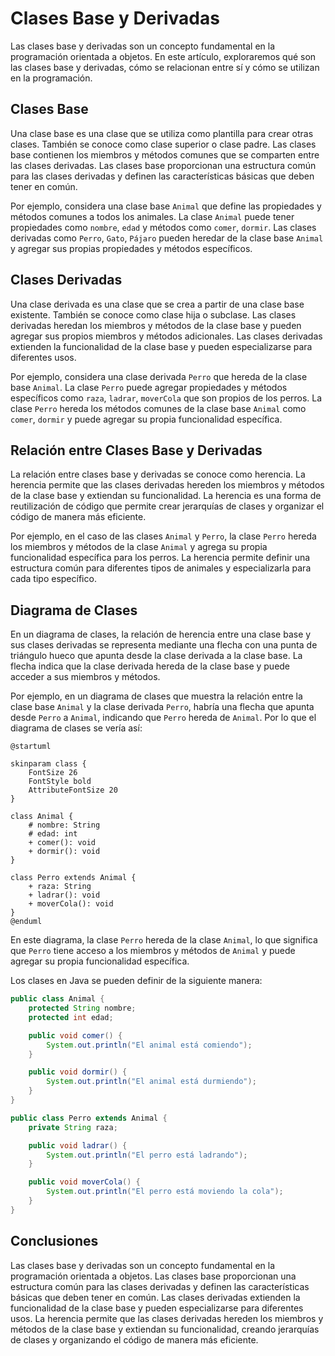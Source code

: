 # Clases Base y Derivadas

Las clases base y derivadas son un concepto fundamental en la programación orientada a objetos. En este artículo,
exploraremos qué son las clases base y derivadas, cómo se relacionan entre sí y cómo se utilizan en la programación.

## Clases Base

Una clase base es una clase que se utiliza como plantilla para crear otras clases. También se conoce como clase
superior o clase padre. Las clases base contienen los miembros y métodos comunes que se comparten entre las clases
derivadas. Las clases base proporcionan una estructura común para las clases derivadas y definen las características
básicas que deben tener en común.

Por ejemplo, considera una clase base `Animal` que define las propiedades y métodos comunes a todos los animales. La
clase `Animal` puede tener propiedades como `nombre`, `edad` y métodos como `comer`, `dormir`. Las clases derivadas
como `Perro`, `Gato`, `Pájaro` pueden heredar de la clase base `Animal` y agregar sus propias propiedades y métodos
específicos.

## Clases Derivadas

Una clase derivada es una clase que se crea a partir de una clase base existente. También se conoce como clase hija o
subclase. Las clases derivadas heredan los miembros y métodos de la clase base y pueden agregar sus propios miembros y
métodos adicionales. Las clases derivadas extienden la funcionalidad de la clase base y pueden especializarse para
diferentes usos.

Por ejemplo, considera una clase derivada `Perro` que hereda de la clase base `Animal`. La clase `Perro` puede agregar
propiedades y métodos específicos como `raza`, `ladrar`, `moverCola` que son propios de los perros. La clase `Perro`
hereda los métodos comunes de la clase base `Animal` como `comer`, `dormir` y puede agregar su propia funcionalidad
específica.

## Relación entre Clases Base y Derivadas

La relación entre clases base y derivadas se conoce como herencia. La herencia permite que las clases derivadas
hereden los miembros y métodos de la clase base y extiendan su funcionalidad. La herencia es una forma de reutilización
de código que permite crear jerarquías de clases y organizar el código de manera más eficiente.

Por ejemplo, en el caso de las clases `Animal` y `Perro`, la clase `Perro` hereda los miembros y métodos de la clase
`Animal` y agrega su propia funcionalidad específica para los perros. La herencia permite definir una estructura común
para diferentes tipos de animales y especializarla para cada tipo específico.

## Diagrama de Clases

En un diagrama de clases, la relación de herencia entre una clase base y sus clases derivadas se representa mediante una
flecha con una punta de triángulo hueco que apunta desde la clase derivada a la clase base. La flecha indica que la
clase derivada hereda de la clase base y puede acceder a sus miembros y métodos.

Por ejemplo, en un diagrama de clases que muestra la relación entre la clase base `Animal` y la clase derivada `Perro`,
habría una flecha que apunta desde `Perro` a `Animal`, indicando que `Perro` hereda de `Animal`. Por lo que el diagrama
de clases se vería así:

```plantuml
@startuml

skinparam class {
    FontSize 26
    FontStyle bold
    AttributeFontSize 20
}

class Animal {
    # nombre: String
    # edad: int
    + comer(): void
    + dormir(): void
}

class Perro extends Animal {
    + raza: String
    + ladrar(): void
    + moverCola(): void
}
@enduml
```

En este diagrama, la clase `Perro` hereda de la clase `Animal`, lo que significa que `Perro` tiene acceso a los miembros
y métodos de `Animal` y puede agregar su propia funcionalidad específica.

Los clases en Java se pueden definir de la siguiente manera:

```java
public class Animal {
    protected String nombre;
    protected int edad;

    public void comer() {
        System.out.println("El animal está comiendo");
    }

    public void dormir() {
        System.out.println("El animal está durmiendo");
    }
}
```

```java
public class Perro extends Animal {
    private String raza;

    public void ladrar() {
        System.out.println("El perro está ladrando");
    }

    public void moverCola() {
        System.out.println("El perro está moviendo la cola");
    }
}
```

## Conclusiones

Las clases base y derivadas son un concepto fundamental en la programación orientada a objetos. Las clases base
proporcionan una estructura común para las clases derivadas y definen las características básicas que deben tener en
común. Las clases derivadas extienden la funcionalidad de la clase base y pueden especializarse para diferentes usos. La
herencia permite que las clases derivadas hereden los miembros y métodos de la clase base y extiendan su funcionalidad,
creando jerarquías de clases y organizando el código de manera más eficiente.